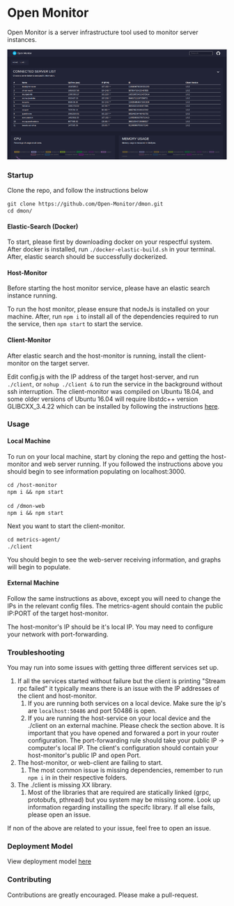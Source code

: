 # Open Monitor
Open Monitor is a server infrastructure tool used to monitor server instances.

![](images/main.gif)

### Startup
Clone the repo, and follow the instructions below
```
git clone https://github.com/Open-Monitor/dmon.git
cd dmon/
```

#### Elastic-Search (Docker)
To start, please first by downloading docker on your respectful system. After docker is installed, run `./docker-elastic-build.sh` in your terminal. After, elastic search should be successfully dockerized.

#### Host-Monitor
Before starting the host monitor service, please have an elastic search instance running.

To run the host monitor, please ensure that nodeJs is installed on your machine. After, run `npm i` to install all of the dependencies required to run the service, then `npm start` to start the service.

#### Client-Monitor
After elastic search and the host-monitor is running, install the client-monitor on the target server.

Edit config.js with the IP address of the target host-server, and run `./client`, or `nohup ./client &` to run the service in the background without ssh interruption.
The client-monitor was compiled on Ubuntu 18.04, and some older versions of Ubuntu 16.04 will require libstdc++ version GLIBCXX_3.4.22 which can be installed by following the instructions [here](https://github.com/lhelontra/tensorflow-on-arm/issues/13#issuecomment-418202182).

### Usage

#### Local Machine
To run on your local machine, start by cloning the repo and getting the host-monitor and web server running. If you followed the instructions above you should begin to see information populating on localhost:3000.
```
cd /host-monitor
npm i && npm start

cd /dmon-web
npm i && npm start
```
Next you want to start the client-monitor.
```
cd metrics-agent/
./client
```
You should begin to see the web-server receiving information, and graphs will begin to populate.

#### External Machine
Follow the same instructions as above, except you will need to change the IPs in the relevant config files.
The metrics-agent should contain the public IP:PORT of the target host-monitor.

The host-monitor's IP should be it's local IP. You may need to configure your network with port-forwarding.

### Troubleshooting
You may run into some issues with getting three different services set up.

1. If all the services started without failure but the client is printing "Stream rpc failed" it typically means there is an issue with the IP addresses of the client and host-monitor.
    1. If you are running both services on a local device. Make sure the ip's are `localhost:50486` and port 50486 is open.
    2. If you are running the host-service on your local device and the ./client on an external machine. Please check the section above. It is important that you have opened and forwared a port in your router configuration. The port-forwarding rule should take your public IP -> computer's local IP. The client's configuration should contain your host-monitor's public IP and open Port.
2. The host-monitor, or web-client are failing to start.
    1. The most common issue is missing dependencies, remember to run `npm i` in in their respective folders.
3. The ./client is missing XX library.
    1. Most of the libraries that are required are statically linked (grpc, protobufs, pthread) but you system may be missing some. Look up information regarding installing the specifc library. If all else fails, please open an issue.

If non of the above are related to your issue, feel free to open an issue.

### Deployment Model
View deployment model [here](./docs/deployment-model.md)

### Contributing
Contributions are greatly encouraged. Please make a pull-request.
